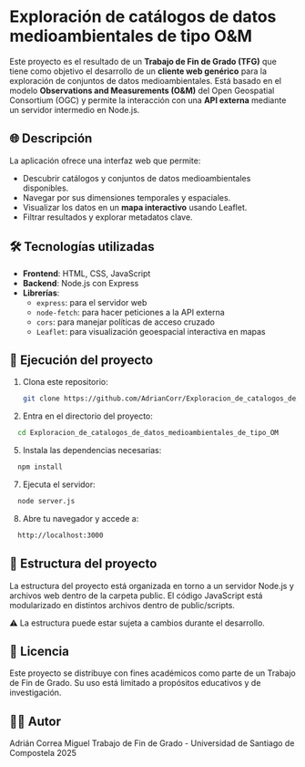 # Exploración de catálogos de datos medioambientales de tipo O&M

Este proyecto es el resultado de un **Trabajo de Fin de Grado (TFG)** que tiene como objetivo el desarrollo de un **cliente web genérico** para la exploración de conjuntos de datos medioambientales. Está basado en el modelo **Observations and Measurements (O&M)** del Open Geospatial Consortium (OGC) y permite la interacción con una **API externa** mediante un servidor intermedio en Node.js.

## 🌐 Descripción

La aplicación ofrece una interfaz web que permite:

- Descubrir catálogos y conjuntos de datos medioambientales disponibles.
- Navegar por sus dimensiones temporales y espaciales.
- Visualizar los datos en un **mapa interactivo** usando Leaflet.
- Filtrar resultados y explorar metadatos clave.

## 🛠️ Tecnologías utilizadas

- **Frontend**: HTML, CSS, JavaScript  
- **Backend**: Node.js con Express  
- **Librerías**:
  - `express`: para el servidor web
  - `node-fetch`: para hacer peticiones a la API externa
  - `cors`: para manejar políticas de acceso cruzado
  - `Leaflet`: para visualización geoespacial interactiva en mapas

## 🚀 Ejecución del proyecto

1. Clona este repositorio:
   ```bash
   git clone https://github.com/AdrianCorr/Exploracion_de_catalogos_de_datos_medioambientales_de_tipo_OM.git
   ```
2. Entra en el directorio del proyecto:
  ```bash
    cd Exploracion_de_catalogos_de_datos_medioambientales_de_tipo_OM
  ```
5. Instala las dependencias necesarias:
  ```bash
    npm install
  ```
7. Ejecuta el servidor:
  ```bash
    node server.js
  ```
8. Abre tu navegador y accede a:
  ```bash
    http://localhost:3000
  ```

## 📁 Estructura del proyecto
La estructura del proyecto está organizada en torno a un servidor Node.js y archivos web dentro de la carpeta public. El código JavaScript está modularizado en distintos archivos dentro de public/scripts.

   ⚠️ La estructura puede estar sujeta a cambios durante el desarrollo.

## 📄 Licencia

Este proyecto se distribuye con fines académicos como parte de un Trabajo de Fin de Grado. Su uso está limitado a propósitos educativos y de investigación.

## 👨‍🎓 Autor

Adrián Correa Miguel
Trabajo de Fin de Grado - Universidad de Santiago de Compostela
2025
